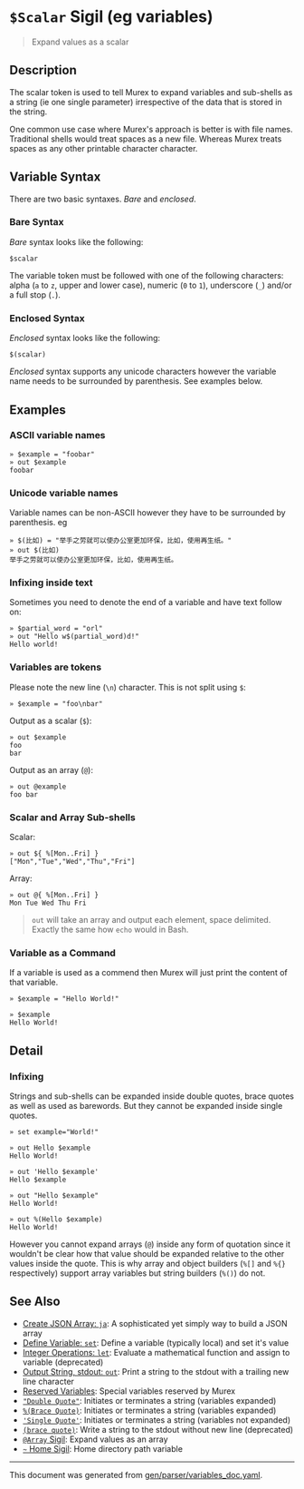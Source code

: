 # `$Scalar` Sigil (eg variables)

> Expand values as a scalar

## Description

The scalar token is used to tell Murex to expand variables and sub-shells as a
string (ie one single parameter) irrespective of the data that is stored in the
string.

One common use case where Murex's approach is better is with file names.
Traditional shells would treat spaces as a new file. Whereas Murex treats
spaces as any other printable character character.

## Variable Syntax

There are two basic syntaxes. _Bare_ and _enclosed_.

### Bare Syntax

_Bare_ syntax looks like the following:

```
$scalar
```

The variable token must be followed with one of the following characters: 
alpha (`a` to `z`, upper and lower case), numeric (`0` to `1`), underscore
(`_`) and/or a full stop (`.`).

### Enclosed Syntax

_Enclosed_ syntax looks like the following:

```
$(scalar)
```

_Enclosed_ syntax supports any unicode characters however the variable name
needs to be surrounded by parenthesis. See examples below.



## Examples

### ASCII variable names

```
» $example = "foobar"
» out $example
foobar
```

### Unicode variable names

Variable names can be non-ASCII however they have to be surrounded by
parenthesis. eg

```
» $(比如) = "举手之劳就可以使办公室更加环保，比如，使用再生纸。"
» out $(比如)
举手之劳就可以使办公室更加环保，比如，使用再生纸。
```

### Infixing inside text

Sometimes you need to denote the end of a variable and have text follow on:

```
» $partial_word = "orl"
» out "Hello w$(partial_word)d!"
Hello world!
```

### Variables are tokens

Please note the new line (`\n`) character. This is not split using `$`:

```
» $example = "foo\nbar"
```

Output as a scalar (`$`):

```
» out $example
foo
bar
```

Output as an array (`@`):

```
» out @example
foo bar
```

### Scalar and Array Sub-shells

Scalar:

```
» out ${ %[Mon..Fri] }
["Mon","Tue","Wed","Thu","Fri"]
```

Array:

```
» out @{ %[Mon..Fri] }
Mon Tue Wed Thu Fri
```

> `out` will take an array and output each element, space delimited. Exactly
> the same how `echo` would in Bash.

### Variable as a Command

If a variable is used as a commend then Murex will just print the content of
that variable.

```
» $example = "Hello World!"

» $example
Hello World!
```

## Detail

### Infixing

Strings and sub-shells can be expanded inside double quotes, brace quotes as
well as used as barewords. But they cannot be expanded inside single quotes.

```
» set example="World!"

» out Hello $example
Hello World!

» out 'Hello $example'
Hello $example

» out "Hello $example"
Hello World!

» out %(Hello $example)
Hello World!
```

However you cannot expand arrays (`@`) inside any form of quotation since
it wouldn't be clear how that value should be expanded relative to the
other values inside the quote. This is why array and object builders (`%[]`
and `%{}` respectively) support array variables but string builders (`%()`)
do not.

## See Also

* [Create JSON Array: `ja`](../commands/ja.md):
  A sophisticated yet simply way to build a JSON array
* [Define Variable: `set`](../commands/set.md):
  Define a variable (typically local) and set it's value
* [Integer Operations: `let`](../deprecated/let.md):
  Evaluate a mathematical function and assign to variable (deprecated)
* [Output String, stdout: `out`](../commands/out.md):
  Print a string to the stdout with a trailing new line character
* [Reserved Variables](../user-guide/reserved-vars.md):
  Special variables reserved by Murex
* [`"Double Quote"`](../parser/double-quote.md):
  Initiates or terminates a string (variables expanded)
* [`%(Brace Quote)`](../parser/brace-quote.md):
  Initiates or terminates a string (variables expanded)
* [`'Single Quote'`](../parser/single-quote.md):
  Initiates or terminates a string (variables not expanded)
* [`(brace quote)`](../parser/brace-quote-func.md):
  Write a string to the stdout without new line (deprecated)
* [`@Array` Sigil](../parser/array.md):
  Expand values as an array
* [`~` Home Sigil](../parser/tilde.md):
  Home directory path variable

<hr/>

This document was generated from [gen/parser/variables_doc.yaml](https://github.com/lmorg/murex/blob/master/gen/parser/variables_doc.yaml).